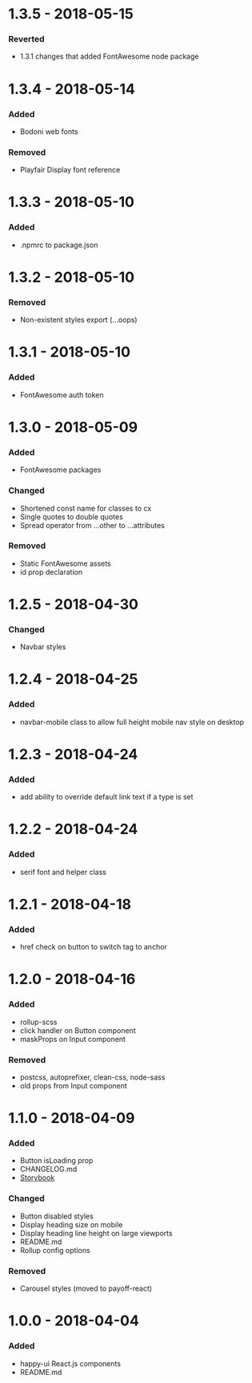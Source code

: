 # 1.3.5 - 2018-05-15

### Reverted
* 1.3.1 changes that added FontAwesome node package

# 1.3.4 - 2018-05-14

### Added
* Bodoni web fonts

### Removed
* Playfair Display font reference

# 1.3.3 - 2018-05-10

### Added
* .npmrc to package.json

# 1.3.2 - 2018-05-10

### Removed
* Non-existent styles export (...oops)

# 1.3.1 - 2018-05-10

### Added
* FontAwesome auth token

# 1.3.0 - 2018-05-09

### Added
* FontAwesome packages

### Changed
* Shortened const name for classes to cx
* Single quotes to double quotes
* Spread operator from ...other to ...attributes

### Removed
* Static FontAwesome assets
* id prop declaration

# 1.2.5 - 2018-04-30

### Changed
* Navbar styles

# 1.2.4 - 2018-04-25

### Added
* navbar-mobile class to allow full height mobile nav style on desktop

# 1.2.3 - 2018-04-24

### Added
* add ability to override default link text if a type is set

# 1.2.2 - 2018-04-24

### Added
* serif font and helper class

# 1.2.1 - 2018-04-18

### Added
* href check on button to switch tag to anchor

# 1.2.0 - 2018-04-16

### Added
* rollup-scss
* click handler on Button component
* maskProps on Input component

### Removed
* postcss, autoprefixer, clean-css, node-sass
* old props from Input component

# 1.1.0 - 2018-04-09

### Added
* Button isLoading prop
* CHANGELOG.md
* [Storybook](https://storybook.js.org/basics/guide-react/)

### Changed
* Button disabled styles
* Display heading size on mobile
* Display heading line height on large viewports
* README.md
* Rollup config options

### Removed
* Carousel styles (moved to payoff-react)

# 1.0.0 - 2018-04-04

### Added
* happy-ui React.js components
* README.md
